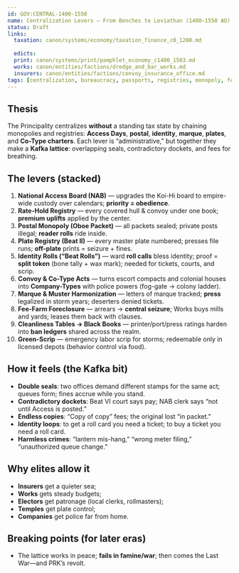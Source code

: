 ```yaml
---
id: GOV:CENTRAL-1400-1550
name: Centralization Levers — From Benches to Leviathan (1400–1550 AO)
status: Draft
links:
  taxation: canon/systems/economy/taxation_finance_c0_1200.md
  
  edicts: 
  print: canon/systems/print/pamphlet_economy_c1400_1503.md
  works: canon/entities/factions/dredge_and_bar_works.md
  insurers: canon/entities/factions/convoy_insurance_office.md
tags: [centralization, bureaucracy, passports, registries, monopoly, fee-farms, overreach]
---
```


## Thesis
The Principality centralizes **without** a standing tax state by chaining monopolies and registries: **Access Days**, **postal**, **identity**, **marque**, **plates**, and **Co-Type charters**. Each lever is “administrative,” but together they make a **Kafka lattice**: overlapping seals, contradictory dockets, and fees for breathing.

## The levers (stacked)
1) **National Access Board (NAB)** — upgrades the Koi-Hi board to empire-wide custody over calendars; **priority = obedience**.
2) **Rate-Hold Registry** — every covered hull & convoy under one book; **premium uplifts** applied by the center.
3) **Postal Monopoly (Oboe Packet)** — all packets sealed; private posts illegal; **reader rolls** ride inside.
4) **Plate Registry (Beat II)** — every master plate numbered; presses file runs; **off-plate** prints = seizure + fines.
5) **Identity Rolls (“Beat Rolls”)** — ward **roll calls** bless identity; proof = **split token** (bone tally + wax mark); needed for tickets, courts, and scrip.
6) **Convoy & Co-Type Acts** — turns escort compacts and colonial houses into **Company-Types** with police powers (fog-gate → colony ladder).
7) **Marque & Muster Harmonization** — letters of marque tracked; **press** legalized in storm years; deserters denied tickets.
8) **Fee-Farm Foreclosure** — arrears → **central seizure**; Works buys mills and yards; leases them back with clauses.
9) **Cleanliness Tables → Black Books** — printer/port/press ratings harden into **ban ledgers** shared across the realm.
10) **Green-Scrip** — emergency labor scrip for storms; redeemable only in licensed depots (behavior control via food).

## How it feels (the Kafka bit)
- **Double seals**: two offices demand different stamps for the same act; queues form; fines accrue while you stand.  
- **Contradictory dockets**: Beat VI court says pay; NAB clerk says “not until Access is posted.”  
- **Endless copies**: “Copy of copy” fees; the original lost “in packet.”  
- **Identity loops**: to get a roll card you need a ticket; to buy a ticket you need a roll card.  
- **Harmless crimes**: “lantern mis-hang,” “wrong meter filing,” “unauthorized queue change.”

## Why elites allow it
- **Insurers** get a quieter sea;  
- **Works** gets steady budgets;  
- **Electors** get patronage (local clerks, rollmasters);  
- **Temples** get plate control;  
- **Companies** get police far from home.

## Breaking points (for later eras)
- The lattice works in peace; **fails in famine/war**; then comes the Last War—and PRK’s revolt.
